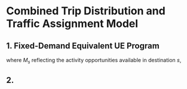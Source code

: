 # Combined Trip Distribution and Traffic Assignment Model

## 1. Fixed-Demand Equivalent UE Program


where $M_s$ reflecting the activity opportunities available in destination $s$, 

## 2.
